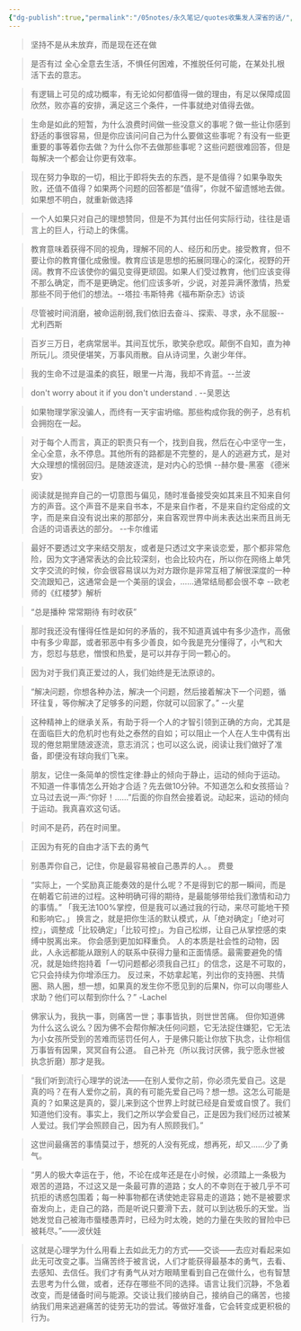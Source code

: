 ```yaml
---
{"dg-publish":true,"permalink":"/05notes/永久笔记/quotes收集发人深省的话/","dgPassFrontmatter":true,"noteIcon":""}
---
```


> 坚持不是从未放弃，而是现在还在做

> 是否有过 全心全意去生活，不惧任何困难，不推脱任何可能，在某处扎根活下去的意志。

> 有逻辑上可见的成功概率，有无论如何都值得一做的理由，有足以保障成固欣然，败亦喜的安排，满足这三个条件，一件事就绝对值得去做。

> 生命是如此的短暂，为什么浪费时间做一些没意义的事呢？做一些让你感到舒适的事很容易，但是你应该问问自己为什么要做这些事呢？有没有一些更重要的事等着你去做？为什么你不去做那些事呢？这些问题很难回答，但是每解决一个都会让你更有效率。

> 现在努力争取的一切，相比于即将失去的东西，是不是值得？如果争取失败，还值不值得？如果两个问题的回答都是“值得”，你就不留遗憾地去做。如果想不明白，就重新做选择

> 一个人如果只对自己的理想赞同，但是不为其付出任何实际行动，往往是语言上的巨人，行动上的侏儒。

> 教育意味着获得不同的视角，理解不同的人、经历和历史。接受教育，但不要让你的教育僵化成傲慢。教育应该是思想的拓展同理心的深化，视野的开阔。教育不应该使你的偏见变得更顽固。如果人们受过教育，他们应该变得不那么确定，而不是更确定。他们应该多听，少说，对差异满怀激情，热爱那些不同于他们的想法。--塔拉·韦斯特弗《福布斯杂志》访谈

> 尽管被时间消磨，被命运削弱,我们依旧去奋斗、探索、寻求，永不屈服--尤利西斯


> 百岁三万日，老病常居半。其间互忧乐，歌笑杂悲叹。颠倒不自知，直为神所玩儿。须臾便堪笑，万事风雨散。自从诗词里，久谢少年伴。

> 我的生命不过是温柔的疯狂，眼里一片海，我却不肯蓝。--兰波

> don't worry about it if you don't understand .  --吴恩达

> 如果物理学家没骗人，而终有一天宇宙坍缩。那些构成你我的例子，总有机会拥抱在一起。

> 对于每个人而言，真正的职责只有一个，找到自我，然后在心中坚守一生，全心全意，永不停息。其他所有的路都是不完整的，是人的逃避方式，是对大众理想的懦弱回归。是随波逐流，是对内心的恐惧 --赫尔曼-黑塞 《德米安》

> 阅读就是抛弃自己的一切意图与偏见，随时准备接受突如其来且不知来自何方的声音。这个声音不是来自书本，不是来自作者，不是来自约定俗成的文字，而是来自没有说出来的那部分，来自客观世界中尚未表达出来而且尚无合适的词语表达的部分。 --卡尔维诺

> 最好不要透过文字来结交朋友，或者是只透过文字来谈恋爱，那个都非常危险，因为文字通常表达的会比较深刻，也会比较内在，所以你在网络上单凭文字交流的时候，你会很容易误以为对方跟你是非常互相了解很深度的一种交流跟知己，这通常会是一个美丽的误会，……通常结局都会很不幸 
>    --欧老师的《红楼梦》解析

> “总是播种 常常期待 有时收获”               

> 那时我还没有懂得任性是如何的矛盾的，我不知道真诚中有多少造作，高傲中有多少卑鄙，或者邪恶中有多少善良，如今我是充分懂得了，小气和大方，怨怼与慈悲，憎恨和热爱，是可以并存于同一颗心的。


> 因为对于我们真正爱过的人，我们始终是无法原谅的。



>“解决问题，你想各种办法，解决一个问题，然后接着解决下一个问题，循环往复，等你解决了足够多的问题，你就可以回家了。”  --火星

> 这种精神上的继承关系，有助于将一个人的才智引领到正确的方向，尤其是在面临巨大的危机时也有处之泰然的自如；可以阻止一个人在人生中偶有出现的倦怠期里随波逐流，意志消沉；也可以这么说，阅读让我们做好了准备，即便没有球向我们飞来。

>朋友，记住一条简单的惯性定律:静止的倾向于静止，运动的倾向于运动。不知道一件事情怎么开始才合适？先去做10分钟。不知道怎么和女孩搭讪？立马过去说一声:“你好！……”后面的你自然会接着说。动起来，运动的倾向于运动。我真喜欢这句话。

> 时间不是药，药在时间里。

> 正因为有死的自由才活下去的勇气 

>别愚弄你自己，记住，你是最容易被自己愚弄的人。。 费曼

> “实际上，一个奖励真正能奏效的是什么呢？不是得到它的那一瞬间，而是在朝着它前进的过程。这种明确可得的期待，是最能够带给我们激情和动力的事情。”
「我无法100%掌控，但是我可以通过我的行动，来尽可能地干预和影响它。」
换言之，就是把你生活的默认模式，从「绝对确定」「绝对可控」，调整成「比较确定」「比较可控」。为自己松绑，让自己从掌控感的束缚中脱离出来。
你会感到更加如释重负。
人的本质是社会性的动物，因此，人永远都能从跟别人的联系中获得力量和正面情感。最需要避免的情况，就是始终抱持着「一切问题都必须我自己扛」的信念，这是不可取的，它只会持续为你增添压力。
反过来，不妨拿起笔，列出你的支持圈、共情圈、熟人圈，想一想，如果真的发生你不愿见到的后果N，你可以向哪些人求助？他们可以帮到你什么？”
-Lachel


> 佛家认为，我执一事，则痛苦一世；事事皆执，则世世苦痛。
但你知道佛为什么这么说么？因为佛不会帮你解决任何问题，它无法捉住嫌犯，它无法为小女孩所受到的苦难而惩罚任何人，于是佛只能让你放下执念，让你相信万事皆有因果，冥冥自有公道。 自己补充（所以我讨厌佛，我宁愿永世被执念折磨）那才是我。

>“我们听到流行心理学的说法——在别人爱你之前，你必须先爱自己。这是真的吗？在有人爱你之前，真的有可能先爱自己吗？想一想。这怎么可能是真的？如果这是真的，婴儿来到这个世界上时就已经是自爱或自恨了。我们知道他们没有。事实上，我们之所以学会爱自己，正是因为我们经历过被某人爱过。我们学会照顾自己，因为有人照顾我们。”

> 这世间最痛苦的事情莫过于，想死的人没有死成，想再死，却又……少了勇气。


> “男人的极大幸运在于，他，不论在成年还是在小时候，必须踏上一条极为艰苦的道路，不过这又是一条最可靠的道路；女人的不幸则在于被几乎不可抗拒的诱惑包围着；每一种事物都在诱使她走容易走的道路；她不是被要求奋发向上，走自己的路，而是听说只要滑下去，就可以到达极乐的天堂。当她发觉自己被海市蜃楼愚弄时，已经为时太晚，她的力量在失败的冒险中已被耗尽。”——波伏娃

>这就是心理学为什么用看上去如此无力的方式——交谈——去应对看起来如此无可改变之事。当痛苦终于被言说，人们才能获得最基本的勇气，去看、去感知、去信任。我们才有勇气从对方眼睛里看到自己在做什么，也有智慧去思考为什么做，或者，还存在哪些不同的选择。语言让我们沉静，不急着改变，而是储备时间与能源。交谈让我们接纳自己，接纳自己的痛苦，也接纳我们用来逃避痛苦的徒劳无功的尝试。等做好准备，它会转变成更积极的行为。
